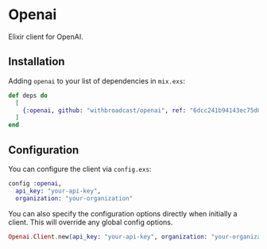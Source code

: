 # Openai

Elixir client for OpenAI.

## Installation

Adding `openai` to your list of dependencies in `mix.exs`:

```elixir
def deps do
  [
    {:openai, github: "withbroadcast/openai", ref: "6dcc241b94143ec75d0d819f09e744fab8a7a8ff"}
  ]
end
```

## Configuration

You can configure the client via `config.exs`:

```elixir
config :openai,
  api_key: "your-api-key",
  organization: "your-organization"
```

You can also specify the configuration options directly when initially a client. This will override any global config options.


```elixir
Openai.Client.new(api_key: "your-api-key", organization: "your-organization")
```
